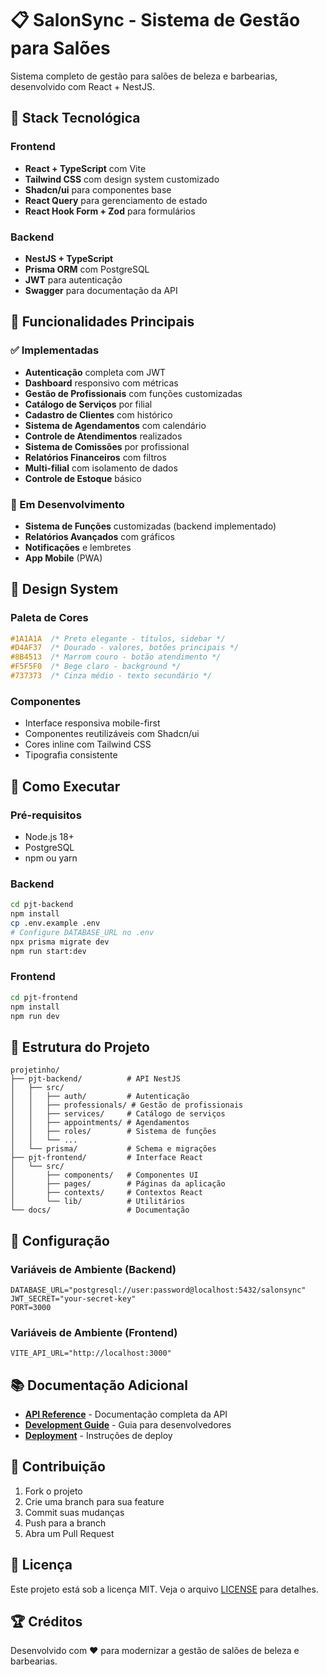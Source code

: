 # 📋 SalonSync - Sistema de Gestão para Salões

Sistema completo de gestão para salões de beleza e barbearias, desenvolvido com React + NestJS.

## 🚀 Stack Tecnológica

### Frontend
- **React + TypeScript** com Vite
- **Tailwind CSS** com design system customizado
- **Shadcn/ui** para componentes base
- **React Query** para gerenciamento de estado
- **React Hook Form + Zod** para formulários

### Backend
- **NestJS + TypeScript**
- **Prisma ORM** com PostgreSQL
- **JWT** para autenticação
- **Swagger** para documentação da API

## 🎯 Funcionalidades Principais

### ✅ Implementadas
- **Autenticação** completa com JWT
- **Dashboard** responsivo com métricas
- **Gestão de Profissionais** com funções customizadas
- **Catálogo de Serviços** por filial
- **Cadastro de Clientes** com histórico
- **Sistema de Agendamentos** com calendário
- **Controle de Atendimentos** realizados
- **Sistema de Comissões** por profissional
- **Relatórios Financeiros** com filtros
- **Multi-filial** com isolamento de dados
- **Controle de Estoque** básico

### 🔄 Em Desenvolvimento
- **Sistema de Funções** customizadas (backend implementado)
- **Relatórios Avançados** com gráficos
- **Notificações** e lembretes
- **App Mobile** (PWA)

## 🎨 Design System

### Paleta de Cores
```css
#1A1A1A  /* Preto elegante - títulos, sidebar */
#D4AF37  /* Dourado - valores, botões principais */
#8B4513  /* Marrom couro - botão atendimento */
#F5F5F0  /* Bege claro - background */
#737373  /* Cinza médio - texto secundário */
```

### Componentes
- Interface responsiva mobile-first
- Componentes reutilizáveis com Shadcn/ui
- Cores inline com Tailwind CSS
- Tipografia consistente

## 🚀 Como Executar

### Pré-requisitos
- Node.js 18+
- PostgreSQL
- npm ou yarn

### Backend
```bash
cd pjt-backend
npm install
cp .env.example .env
# Configure DATABASE_URL no .env
npx prisma migrate dev
npm run start:dev
```

### Frontend
```bash
cd pjt-frontend
npm install
npm run dev
```

## 📁 Estrutura do Projeto

```
projetinho/
├── pjt-backend/          # API NestJS
│   ├── src/
│   │   ├── auth/         # Autenticação
│   │   ├── professionals/ # Gestão de profissionais
│   │   ├── services/     # Catálogo de serviços
│   │   ├── appointments/ # Agendamentos
│   │   ├── roles/        # Sistema de funções
│   │   └── ...
│   └── prisma/           # Schema e migrações
├── pjt-frontend/         # Interface React
│   └── src/
│       ├── components/   # Componentes UI
│       ├── pages/        # Páginas da aplicação
│       ├── contexts/     # Contextos React
│       └── lib/          # Utilitários
└── docs/                 # Documentação
```

## 🔧 Configuração

### Variáveis de Ambiente (Backend)
```env
DATABASE_URL="postgresql://user:password@localhost:5432/salonsync"
JWT_SECRET="your-secret-key"
PORT=3000
```

### Variáveis de Ambiente (Frontend)
```env
VITE_API_URL="http://localhost:3000"
```

## 📚 Documentação Adicional

- [**API Reference**](./API.md) - Documentação completa da API
- [**Development Guide**](./DEVELOPMENT.md) - Guia para desenvolvedores
- [**Deployment**](./DEPLOYMENT.md) - Instruções de deploy

## 🤝 Contribuição

1. Fork o projeto
2. Crie uma branch para sua feature
3. Commit suas mudanças
4. Push para a branch
5. Abra um Pull Request

## 📄 Licença

Este projeto está sob a licença MIT. Veja o arquivo [LICENSE](../LICENSE) para detalhes.

## 🏆 Créditos

Desenvolvido com ❤️ para modernizar a gestão de salões de beleza e barbearias.